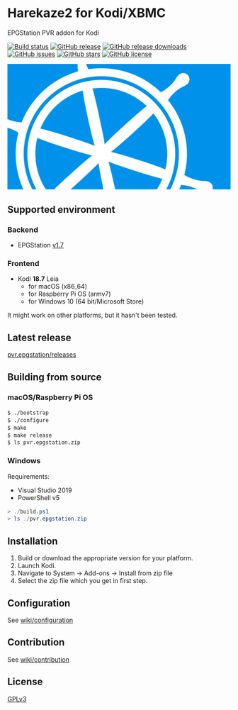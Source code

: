 # Harekaze2 for Kodi/XBMC
EPGStation PVR addon for Kodi

[![Build status](https://img.shields.io/github/workflow/status/Harekaze/pvr.epgstation/CI?logo=github&style=for-the-badge)](https://travis-ci.org/Harekaze/pvr.epgstation/)
[![GitHub release](https://img.shields.io/github/release/Harekaze/pvr.epgstation.svg?maxAge=259200&style=for-the-badge)](https://github.com/Harekaze/pvr.epgstation/releases)
[![GitHub release downloads](https://img.shields.io/github/downloads/Harekaze/pvr.epgstation/total.svg?style=for-the-badge)](https://github.com/Harekaze/pvr.epgstation/releases)
[![GitHub issues](https://img.shields.io/github/issues/Harekaze/pvr.epgstation.svg?style=for-the-badge)](https://github.com/Harekaze/pvr.epgstation/issues)
[![GitHub stars](https://img.shields.io/github/stars/Harekaze/pvr.epgstation.svg?style=for-the-badge)](https://github.com/Harekaze/pvr.epgstation/stargazers)
[![GitHub license](https://img.shields.io/github/license/Harekaze/pvr.epgstation.svg?style=for-the-badge)](https://raw.githubusercontent.com/Harekaze/pvr.epgstation/master/LICENSE)

![fanart](./template/pvr.epgstation/fanart.png)

## Supported environment

### Backend
- EPGStation [v1.7](https://github.com/l3tnun/EPGStation/tree/v1.7.0)

### Frontend
- Kodi **18.7** Leia
  + for macOS (x86_64)
  + for Raspberry Pi OS (armv7)
  + for Windows 10 (64 bit/Microsoft Store)

It might work on other platforms, but it hasn't been tested.

## Latest release

[pvr.epgstation/releases](https://github.com/Harekaze/pvr.epgstation/releases)

## Building from source

### macOS/Raspberry Pi OS
```sh
$ ./bootstrap
$ ./configure
$ make
$ make release
$ ls pvr.epgstation.zip
```

### Windows

Requirements:
- Visual Studio 2019
- PowerShell v5

```powershell
> ./build.ps1
> ls ./pvr.epgstation.zip
```

## Installation

1. Build or download the appropriate version for your platform.
2. Launch Kodi.
3. Navigate to System -> Add-ons -> Install from zip file
4. Select the zip file which you get in first step.

## Configuration

See [wiki/configuration](https://github.com/Harekaze/pvr.epgstation/wiki/configuration)

## Contribution

See [wiki/contribution](https://github.com/Harekaze/pvr.epgstation/wiki/contribution)

## License

[GPLv3](LICENSE)
